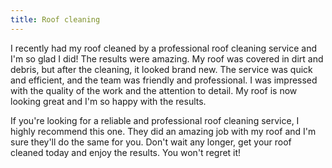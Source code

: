 ```yaml
---
title: Roof cleaning
---
```


I recently had my roof cleaned by a professional roof cleaning service and I'm so glad I did! The results were amazing. My roof was covered in dirt and debris, but after the cleaning, it looked brand new. The service was quick and efficient, and the team was friendly and professional. I was impressed with the quality of the work and the attention to detail. My roof is now looking great and I'm so happy with the results.

If you're looking for a reliable and professional roof cleaning service, I highly recommend this one. They did an amazing job with my roof and I'm sure they'll do the same for you. Don't wait any longer, get your roof cleaned today and enjoy the results. You won't regret it!